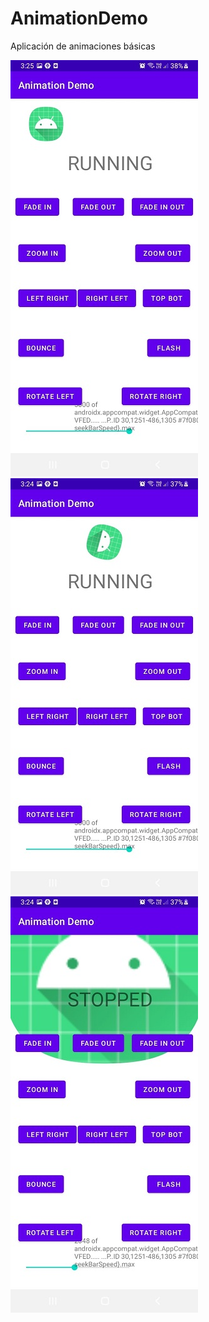 # AnimationDemo
Aplicación de animaciones básicas

![](https://github.com/FreddyAguil4r/AnimationDemo/blob/master/03.jpg)
![](https://github.com/FreddyAguil4r/AnimationDemo/blob/master/04.jpg)
![](https://github.com/FreddyAguil4r/AnimationDemo/blob/master/05.jpg)
